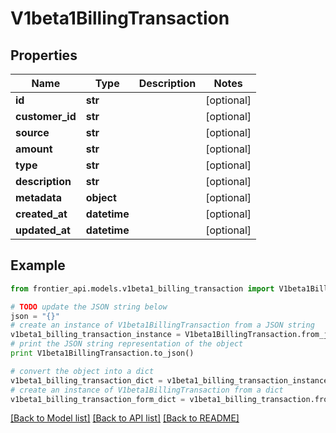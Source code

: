 # V1beta1BillingTransaction


## Properties
Name | Type | Description | Notes
------------ | ------------- | ------------- | -------------
**id** | **str** |  | [optional] 
**customer_id** | **str** |  | [optional] 
**source** | **str** |  | [optional] 
**amount** | **str** |  | [optional] 
**type** | **str** |  | [optional] 
**description** | **str** |  | [optional] 
**metadata** | **object** |  | [optional] 
**created_at** | **datetime** |  | [optional] 
**updated_at** | **datetime** |  | [optional] 

## Example

```python
from frontier_api.models.v1beta1_billing_transaction import V1beta1BillingTransaction

# TODO update the JSON string below
json = "{}"
# create an instance of V1beta1BillingTransaction from a JSON string
v1beta1_billing_transaction_instance = V1beta1BillingTransaction.from_json(json)
# print the JSON string representation of the object
print V1beta1BillingTransaction.to_json()

# convert the object into a dict
v1beta1_billing_transaction_dict = v1beta1_billing_transaction_instance.to_dict()
# create an instance of V1beta1BillingTransaction from a dict
v1beta1_billing_transaction_form_dict = v1beta1_billing_transaction.from_dict(v1beta1_billing_transaction_dict)
```
[[Back to Model list]](../README.md#documentation-for-models) [[Back to API list]](../README.md#documentation-for-api-endpoints) [[Back to README]](../README.md)


